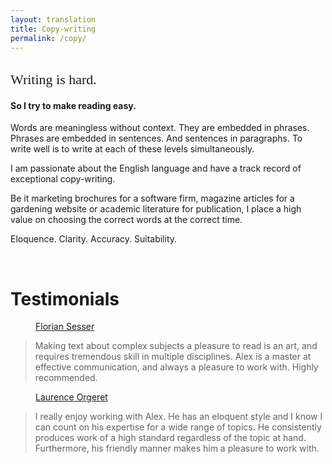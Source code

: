 ```yaml
---
layout: translation
title: Copy-writing
permalink: /copy/
---
```


<style type="text/css">
   .tab { margin-left: 40px; }
   .running {
     font-size:22px;
     font-family: 'Headland One';
       font-style: normal;
       font-weight: 400;
       src: url('../fonts/headland-one-v10-latin-regular.eot'); /* IE9 Compat Modes */
       src: local(''),
            url('../fonts/headland-one-v10-latin-regular.eot?#iefix') format('embedded-opentype'), /* IE6-IE8 */
            url('../fonts/headland-one-v10-latin-regular.woff2') format('woff2'), /* Super Modern Browsers */
            url('../fonts/headland-one-v10-latin-regular.woff') format('woff'), /* Modern Browsers */
            url('../fonts/headland-one-v10-latin-regular.ttf') format('truetype'), /* Safari, Android, iOS */
            url('../fonts/headland-one-v10-latin-regular.svg#HeadlandOne') format('svg'); /* Legacy iOS */
   }
</style>

<h2 class="running">Writing is <span id="hide-with-js">hard.</span>
  <span
     class="txt-rotate"
     data-period="1000"
     data-rotate='[ "difficult.", "challenging.", "hard." ]'>
  </span>
</h2>

#### So I try to make reading easy.


Words are meaningless without context. They are embedded in phrases. Phrases are embedded in sentences. 
And sentences in paragraphs. To write well is to write at each of these levels simultaneously. 

I am passionate about the English language and have a track record of exceptional copy-writing. 

Be it marketing brochures for a software firm, magazine articles for a gardening website or academic 
literature for publication, I place a high value on choosing the correct words at the correct time.

Eloquence. Clarity. Accuracy. Suitability. 

<br>

# Testimonials

<div class="testimonial">
  <a class="tab" href="https://florian.sesser.at/">Florian Sesser</a> 
  <blockquote>
    Making text about complex subjects a pleasure to read is an art, and requires tremendous skill in
    multiple disciplines. Alex is a master at effective communication, and always a pleasure to work with. Highly
    recommended.
  </blockquote>
</div>

<div class="testimonial">
  <a class="tab" href="https://www.plantura.garden/">Laurence Orgeret</a> 
  <blockquote>
    I really enjoy working with Alex. He has an eloquent style and I know I can count on his expertise for a
    wide range of topics. He consistently produces work of a high standard regardless of the topic at hand.
    Furthermore, his friendly manner makes him a pleasure to work with.
  </blockquote> 
</div>
